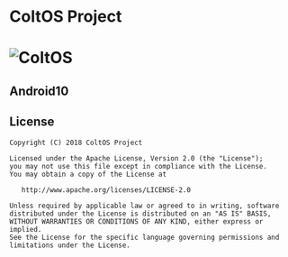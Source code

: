 ColtOS Project
==============================
![ColtOS](https://github.com/Colt-Enigma/platform_packages_apps_ColtCenter/blob/c10/Banner.png)
==============================

## Android10
## License

    Copyright (C) 2018 ColtOS Project

    Licensed under the Apache License, Version 2.0 (the "License");
    you may not use this file except in compliance with the License.
    You may obtain a copy of the License at

       http://www.apache.org/licenses/LICENSE-2.0

    Unless required by applicable law or agreed to in writing, software
    distributed under the License is distributed on an "AS IS" BASIS,
    WITHOUT WARRANTIES OR CONDITIONS OF ANY KIND, either express or implied.
    See the License for the specific language governing permissions and
    limitations under the License.
